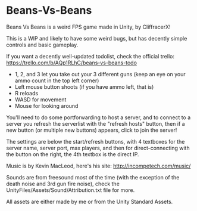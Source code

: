 Beans-Vs-Beans
==============
Beans Vs Beans is a weird FPS game made in Unity, by CliffracerX!

This is a WIP and likely to have some weird bugs, but has decently simple controls and basic gameplay.

If you want a decently well-updated todolist, check the official trello: https://trello.com/b/AQp1RLhC/beans-vs-beans-todo

* 1, 2, and 3 let you take out your 3 different guns (keep an eye on your ammo count in the top left corner)
* Left mouse button shoots (if you have ammo left, that is)
* R reloads
* WASD for movement
* Mouse for looking around

You'll need to do some portforwarding to host a server, and to connect to a server you refresh the serverlist with the "refresh hosts" button, then if a new button (or multiple new buttons) appears, click to join the server!

The settings are below the start/refresh buttons, with 4 textboxes for the server name, server port, max players, and then for direct-connecting with the button on the right, the 4th textbox is the direct IP.

Music is by Kevin MacLeod, here's his site: http://incompetech.com/music/

Sounds are from freesound most of the time (with the exception of the death noise and 3rd gun fire noise), check the UnityFiles/Assets/Sound/Attribution.txt file for more.

All assets are either made by me or from the Unity Standard Assets.
